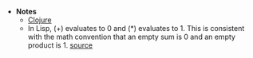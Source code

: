 - **Notes**
	- [Clojure](Clojure.md)
	- In Lisp, (+) evaluates to 0 and (*) evaluates to 1. This is consistent with the math convention that an empty sum is 0 and an empty product is 1. [source](https://twitter.com/compscifact/status/1454095884602548226?s=21)
